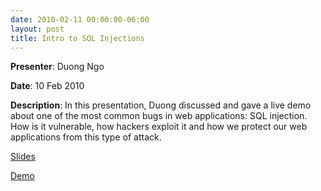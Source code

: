 ```yaml
---
date: 2010-02-11 00:00:00-06:00
layout: post
title: Intro to SQL Injections
---
```


**Presenter**: Duong Ngo

**Date**: 10 Feb 2010

**Description**: In this presentation, Duong discussed and gave a live demo about one of the most common bugs in web applications: SQL injection. How is it vulnerable, how hackers exploit it and how we protect our web applications from this type of attack.

[Slides](http://csg.utdallas.edu/wp-content/uploads/2012/08/sql.ppt)

[Demo](http://vimeo.com/9716722 "Demo")
